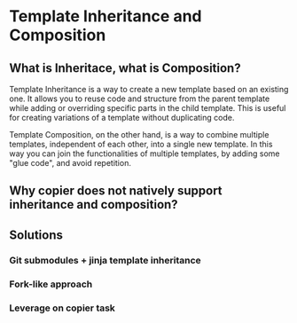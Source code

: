 # Template Inheritance and Composition

## What is Inheritace, what is Composition?

Template Inheritance is a way to create a new template based on an existing one. It
allows you to reuse code and structure from the parent template while adding or
overriding specific parts in the child template. This is useful for creating variations
of a template without duplicating code.

<!-- TODO: add an example of inheritance -->

Template Composition, on the other hand, is a way to combine multiple templates,
independent of each other, into a single new template. In this way you can join the
functionalities of multiple templates, by adding some "glue code", and avoid repetition.

<!-- TODO: add an example of composition -->

<!-- TODO? (not sure if it relevant...) add an operational distinction between the two -->

## Why copier does not natively support inheritance and composition?

<!-- TODO: add content, re-use content from https://github.com/copier-org/copier/issues/934#issuecomment-1518964035 -->

## Solutions

### Git submodules + jinja template inheritance

<!-- TODO: Add content-->

### Fork-like approach

<!-- TODO: Add content-->

### Leverage on copier task

<!-- TODO: Add content-->
